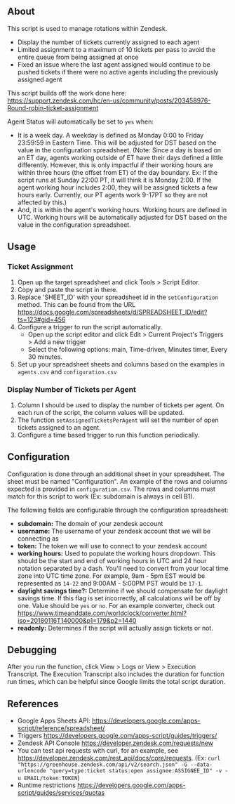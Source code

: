## About
This script is used to manage rotations within Zendesk.

- Display the number of tickets currently assigned to each agent
- Limited assignment to a maximum of 10 tickets per pass to avoid the entire queue from being assigned at once
- Fixed an issue where the last agent assigned would continue to be pushed tickets if there were no active agents including the previously assigned agent

This script builds off the work done here: https://support.zendesk.com/hc/en-us/community/posts/203458976-Round-robin-ticket-assignment

Agent Status will automatically be set to `yes` when:
- It is a week day. A weekday is defined as Monday 0:00 to Friday 23:59:59 in Eastern Time. This will be adjusted for DST based on the value in the configuration spreadsheet. (Note: Since a day is based on an ET day, agents working outside of ET have their days defined a little differently. However, this is only impactful if their working hours are within three hours (the offset from ET) of the day boundary. Ex: If the script runs at Sunday 22:00 PT, it will think it is Monday 2:00. If the agent working hour includes 2:00, they will be assigned tickets a few hours early. Currently, our PT agents work 9-17PT so they are not affected by this.)
- And, it is within the agent's working hours. Working hours are defined in UTC. Working hours will be automatically adjusted for DST based on the value in the configuration spreadsheet.

## Usage

### Ticket Assignment
1. Open up the target spreadsheet and click Tools > Script Editor.
1. Copy and paste the script in there.
1. Replace 'SHEET_ID' with your spreadsheet id in the `setConfiguration` method. This can be found from the URL https://docs.google.com/spreadsheets/d/SPREADSHEET_ID/edit?ts=123#gid=456
1. Configure a trigger to run the script automatically.
    - Open up the script editor and click Edit > Current Project's Triggers > Add a new trigger
    - Select the following options: main, Time-driven, Minutes timer, Every 30 minutes.
1. Set up your spreadsheet sheets and columns based on the examples in `agents.csv` and `configuration.csv`

### Display Number of Tickets per Agent
1. Column I should be used to display the number of tickets per agent. On each run of the script, the column values will be updated.
1. The function `setAssignedTicketsPerAgent` will set the number of open tickets assigned to an agent.
1. Configure a time based trigger to run this function periodically.

## Configuration

Configuration is done through an additional sheet in your spreadsheet. The sheet must be named "Configuration". An example of the rows and columns expected is provided in `configuration.csv`. The rows and columns must match for this script to work (Ex: subdomain is always in cell B1).

The following fields are configurable through the configuration spreadsheet:

- __subdomain:__ The domain of your zendesk account
- __username:__ The username of your zendesk account that we will be connecting as
- __token:__ The token we will use to connect to your zendesk account
- __working hours:__ Used to populate the working hours dropdown.
This should be the start and end of working hours in UTC and 24 hour notation separated by a dash.
You'll need to convert from your local time zone into UTC time zone. For example, 9am - 5pm EST would be represented as `14-22` and 9:00AM - 5:00PM PST would be `17-1`.
- __daylight savings time?:__ Determine if we should compensate for daylight savings time. If this flag is set incorrectly, all calculations will be off by one. Value should be `yes` or `no`. For an example converter, check out https://www.timeanddate.com/worldclock/converter.html?iso=20180116T140000&p1=179&p2=1440
- __readonly:__ Determines if the script will actually assign tickets or not.

## Debugging

After you run the function, click View > Logs or View > Execution Transcript. The Execution Transcript also includes the duration for function run times, which can be helpful since Google limits the total script duration.

## References
- Google Apps Sheets API: https://developers.google.com/apps-script/reference/spreadsheet/
- Triggers https://developers.google.com/apps-script/guides/triggers/
- Zendesk API Console https://developer.zendesk.com/requests/new
- You can test api requests with curl, for an example, see https://developer.zendesk.com/rest_api/docs/core/requests. (Ex: `curl "https://greenhouse.zendesk.com/api/v2/search.json" -G --data-urlencode "query=type:ticket status:open assignee:ASSIGNEE_ID" -v -u EMAIL/token:TOKEN`)
- Runtime restrictions https://developers.google.com/apps-script/guides/services/quotas
